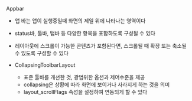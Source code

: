 Appbar

- 앱 바는 앱이 실행중일때 화면의 제일 위에 나타나는 영역이다
- status바, 툴바, 탭바 등 다양한 항목을 포함하도록 구성될 수 있다
- 레이아웃에 스크롤이 가능한 콘텐츠가 포함된다면, 스크롤될 때 확장 또는 축소될 수 있도록 구성할 수 있다


- CollapsingToolbarLayout
	- 표준 툴바를 개선한 것, 광범위한 옵션과 제어수준을 제공
	- collapsing은 상황에 따라 화면에 보이거나 사라지게 하는 것을 의미
  - layout_scrollFlags 속성을 설정하여 연동되게 할 수 있다

